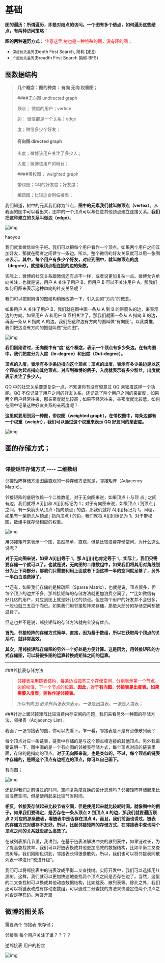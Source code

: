# 基础





**图的遍历：所谓遍历，即是对结点的访问。一个图有多个结点，如何遍历这些结点，有两种访问策略：**

**图的两种遍历方式：**  <font color=red>注意这里 树也是一种特殊的图，没有环的图；</font>

- `深度优先遍历`(Depth First Search, 简称 [DFS](https://so.csdn.net/so/search?q=DFS&spm=1001.2101.3001.7020))
- `广度优先遍历`(Breadth First Search 简称 BFS)







## 图数据结构

>**几个概念：图的种类： 有向 无向  权重图；**
>
>####无向图  undirected graph
>
>顶点； 微信的用户；vertice
>
>边： 微信都是一个关系；edge
>
>度；微信多少个好友；
>
>#### 有向图  directed graph
>
>出度；微博该用户关注了多少人；
>
>入度；微博该用户的粉丝；
>
>####带权图； weighted graph
>
>带权图；QQ的好友度；好友度；
>
>稀疏图；比较适合用临接表；
>
>



我们知道，树中的元素我们称为节点，**图中的元素我们就叫做顶点（vertex）**。从我画的图中可以看出来，图中的一个顶点可以与任意其他顶点建立连接关系。**我们把这种建立的关系叫做边（edge）**。



![img](基础思想.assets/df85dc345a9726cab0338e68982fd1af.jpg)

haoyou



我们就拿微信举例子吧。我们可以把每个用户看作一个顶点。如果两个用户之间互加好友，那就在两者之间建立一条边。所以，整个微信的好友关系就可以用一张图来表示。**其中，每个用户有多少个好友，对应到图中，就叫做顶点的度（degree），就是跟顶点相连接的边的条数。**





实际上，微博的社交关系跟微信还有点不一样，或者说更加复杂一点。微博允许单向关注，也就是说，用户 A 关注了用户 B，但用户 B 可以不关注用户 A。那我们如何用图来表示这种单向的社交关系呢？

我们可以把刚刚讲的图结构稍微改造一下，引入边的“方向”的概念。

如果用户 A 关注了用户 B，我们就在图中画一条从 A 到 B 的带箭头的边，来表示边的方向。如果用户 A 和用户 B 互相关注了，那我们就画一条从 A 指向 B 的边，再画一条从 B 指向 A 的边。我们把这种边有方向的图叫做“有向图”。以此类推，我们把边没有方向的图就叫做“无向图”。



![img](基础思想.assets/c31759a37d8a8719841f347bd479b796.jpg)



**我们刚刚讲过，无向图中有“度”这个概念，表示一个顶点有多少条边。在有向图中，我们把度分为入度（In-degree）和出度（Out-degree）。**

**顶点的入度，表示有多少条边指向这个顶点；顶点的出度，表示有多少条边是以这个顶点为起点指向其他顶点。对应到微博的例子，入度就表示有多少粉丝，出度就表示关注了多少人。**



QQ 中的社交关系要更复杂一点。不知道你有没有留意过 QQ 亲密度这样一个功能。QQ 不仅记录了用户之间的好友关系，还记录了两个用户之间的亲密度，如果两个用户经常往来，那亲密度就比较高；如果不经常往来，亲密度就比较低。如何在图中记录这种好友关系的亲密度呢？

**这里就要用到另一种图，带权图（weighted graph）。在带权图中，每条边都有一个权重（weight），我们可以通过这个权重来表示 QQ 好友间的亲密度。**

![img](基础思想.assets/55d7e4806dc47950ae098d959b03ace8.jpg)





## 图的存储方式；

---



### 邻接矩阵存储方式  ---- 二维数组

邻接矩阵存储方法图最直观的一种存储方法就是，邻接矩阵（Adjacency Matrix）。

邻接矩阵的底层依赖一个二维数组。对于无向图来说，如果顶点 i ·与顶 点 j 之间有边，我们就将 A[i][j]和 A[j][i]标记为 1；对于有向图来说，如果顶点 i 到顶点 j 之间，有一条箭头从顶点 i 指向顶点 j 的边，那我们就将 A[i][j]标记为 1。同理，如果有一条箭头从顶点 j 指向顶点 i 的边，我们就将 A[j][i]标记为 1。对于带权图，数组中就存储相应的权重。

![img](基础思想.assets/625e7493b5470e774b5aa91fb4fdb9d2.jpg)





用邻接矩阵来表示一个图，虽然简单、直观，但是比较浪费存储空间。为什么这么说呢？

**对于无向图来说，如果 A[i][j]等于 1，那 A[j][i]也肯定等于 1。实际上，我们只需要存储一个就可以了。也就是说，无向图的二维数组中，如果我们将其用对角线划分为上下两部分，那我们只需要利用上面或者下面这样一半的空间就足够了，另外一半白白浪费掉了。**



**还有，如果我们存储的是稀疏图（Sparse Matrix），也就是说，顶点很多，但每个顶点的边并不多，那邻接矩阵的存储方法就更加浪费空间了。**比如微信有好几亿的用户，对应到图上就是好几亿的顶点。但是每个用户的好友并不会很多，一般也就三五百个而已。如果我们用邻接矩阵来存储，那绝大部分的存储空间都被浪费了。

但这也并不是说，邻接矩阵的存储方法就完全没有优点。

**首先，邻接矩阵的存储方式简单、直接，因为基于数组，所以在获取两个顶点的关系时，就非常高效。**

**其次，用邻接矩阵存储图的另外一个好处是方便计算。这是因为，用邻接矩阵的方式存储图，可以将很多图的运算转换成矩阵之间的运算。**

---



###邻接表存储方法

><font color=red> 邻接表采用链表结构，每条边或弧有三个存储空间，分别表示第一个节点、边的权值、下一个节点的位置。**因此，对于有向图，邻接表是出度表。如果需要入度表，则称作逆邻接表。**</font> 
>
>所以有向图 必须有两张表来表示，一张是出度表，一张是入度表；



###针对上面邻接矩阵比较浪费内存空间的问题，我们来看另外一种图的存储方法，邻接表（Adjacency List）。



我画了一张邻接表的图，你可以先看下。乍一看，邻接表是不是有点像散列表？

每个顶点对应一条链表，链表中存储的是与这个顶点相连接的其他顶点。另外我需要说明一下，图中画的是一个有向图的邻接表存储方式，每个顶点对应的链表里面，存储的是指向的顶点。**对于无向图来说，也是类似的，不过，每个顶点的链表中存储的，是跟这个顶点有边相连的顶点，你可以自己画下。**



有向图；

![img](基础思想.assets/039bc254b97bd11670cdc4bf2a8e1394.jpg)





还记得我们之前讲过的时间、空间复杂度互换的设计思想吗？邻接矩阵存储起来比较浪费空间，但是使用起来比较节省时间。

**相反，邻接表存储起来比较节省空间，但是使用起来就比较耗时间。就像图中的例子，如果我们要确定，是否存在一条从顶点 2 到顶点 4 的边，那我们就要遍历顶点 2 对应的那条链表，看链表中是否存在顶点 4。而且，我们前面也讲过，链表的存储方式对缓存不友好。所以，比起邻接矩阵的存储方式，在邻接表中查询两个顶点之间的关系就没那么高效了。**

在散列表那几节里，我讲到，在基于链表法解决冲突的散列表中，如果链过长，为了提高查找效率，我们可以将链表换成其他更加高效的数据结构，比如平衡二叉查找树等。我们刚刚也讲到，邻接表长得很像散列。所以，我们也可以将邻接表同散列表一样进行“改进升级”。

我们可以将邻接表中的链表改成平衡二叉查找树。实际开发中，我们可以选择用红黑树。这样，我们就可以更加快速地查找两个顶点之间是否存在边了。当然，这里的二叉查找树可以换成其他动态数据结构，比如跳表、散列表等。除此之外，我们还可以将链表改成有序动态数组，可以通过二分查找的方法来快速定位两个顶点之间否是存在边。解答开篇





## 微博的图关系

需要两个  邻接表  来存储；

邻接表  每个用户关注了谁？？？？

逆邻接表  用户的粉丝



![img](基础思想.assets/501440bcffdcf4e6f9a5ca1117e990a1.jpg)
